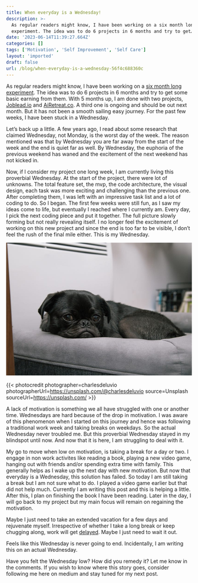 ```yaml
---
title: When everyday is a Wednesday!
description: >-
  As regular readers might know, I have been working on a six month long
  experiment. The idea was to do 6 projects in 6 months and try to get…
date: '2023-06-14T11:39:27.664Z'
categories: []
tags: ['Motivation', 'Self Improvement', 'Self Care']
layout: 'imported'
draft: false
url: /blog/when-everyday-is-a-wednesday-56f4c688360c
---
```


As regular readers might know, I have been working on a [six month long experiment](https://medium.com/@vipulvpatil/the-idea-the-plan-and-the-journey-so-far-f46ffb8db9f5). The idea was to do 6 projects in 6 months and try to get some basic earning from them. With 5 months up, I am done with two projects, [Joblead.io](https://www.joblead.io) and [AiRetreat.co](https://airetreat.co). A third one is ongoing and should be out next month. But it has not been a smooth sailing easy journey. For the past few weeks, I have been stuck in a Wednesday.

Let’s back up a little. A few years ago, I read about some research that claimed Wednesday, not Monday, is the worst day of the week. The reason mentioned was that by Wednesday you are far away from the start of the week and the end is quiet far as well. By Wednesday, the euphoria of the previous weekend has waned and the excitement of the next weekend has not kicked in.

Now, if I consider my project one long week, I am currently living this proverbial Wednesday. At the start of the project, there were lot of unknowns. The total feature set, the mvp, the code architecture, the visual design, each task was more exciting and challenging than the previous one. After completing them, I was left with an impressive task list and a lot of coding to do. So I began. The first few weeks were still fun, as I saw my ideas come to life, but eventually I reached where I currently am. Every day, I pick the next coding piece and put it together. The full picture slowly forming but not really revealing itself. I no longer feel the excitement of working on this new project and since the end is too far to be visible, I don’t feel the rush of the final mile either. This is my Wednesday.

![](0__nukBh2ddoeQDjpc0.jpg)

{{< photocredit photographer=charlesdeluvio photographerUrl=https://unsplash.com/@charlesdeluvio source=Unsplash sourceUrl=https://unsplash.com/ >}}

A lack of motivation is something we all have struggled with one or another time. Wednesdays are hard because of the drop in motivation. I was aware of this phenomenon when I started on this journey and hence was following a traditional work week and taking breaks on weekdays. So the actual Wednesday never troubled me. But this proverbial Wednesday stayed in my blindspot until now. And now that it is here, I am struggling to deal with it.

My go to move when low on motivation, is taking a break for a day or two. I engage in non work activites like reading a book, playing a new video game, hanging out with friends and/or spending extra time with family. This generally helps as I wake up the next day with new motivation. But now that everyday is a Wednesday, this solution has failed. So today I am still taking a break but I am not sure what to do. I played a video game earlier but that did not help much. Currently I am writing this post and this is helping a little. After this, I plan on finishing the book I have been reading. Later in the day, I will go back to my project but my main focus will remain on regaining the motivation.

Maybe I just need to take an extended vacation for a few days and rejuvenate myself. Irrespective of whether I take a long break or keep chugging along, work will get [delayed](https://medium.com/@vipulvpatil/delays-and-how-i-handle-them-9e12bb55e93c). Maybe I just need to wait it out.

Feels like this Wednesday is never going to end. Incidentally, I am writing this on an actual Wednesday.

Have you felt the Wednesday low? How did you remedy it? Let me know in the comments. If you wish to know where this story goes, consider following me here on medium and stay tuned for my next post.
